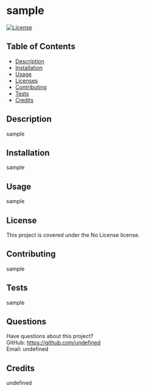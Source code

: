 # sample
  [![License](https://img.shields.io/badge/License-Boost%201.0-lightblue.svg)](https://www.boost.org/LICENSE_1_0.txt)
  ## Table of Contents
  * [Description](#Description)
  * [Installation](#Installation)
  * [Usage](#Usage)
  * [Licenses](#License)
  * [Contributing](#Contribution)
  * [Tests](#Test)
  * [Credits](#credits)
  ## Description
  sample
  ## Installation
  sample
  ## Usage
  sample
  ## License  
  This project is covered under the No License license.
  ## Contributing
  sample
  ## Tests
  sample
  ## Questions
  Have questions about this project?  
  GitHub: https://github.com/undefined  
  Email: undefined
  ## Credits
  undefined
